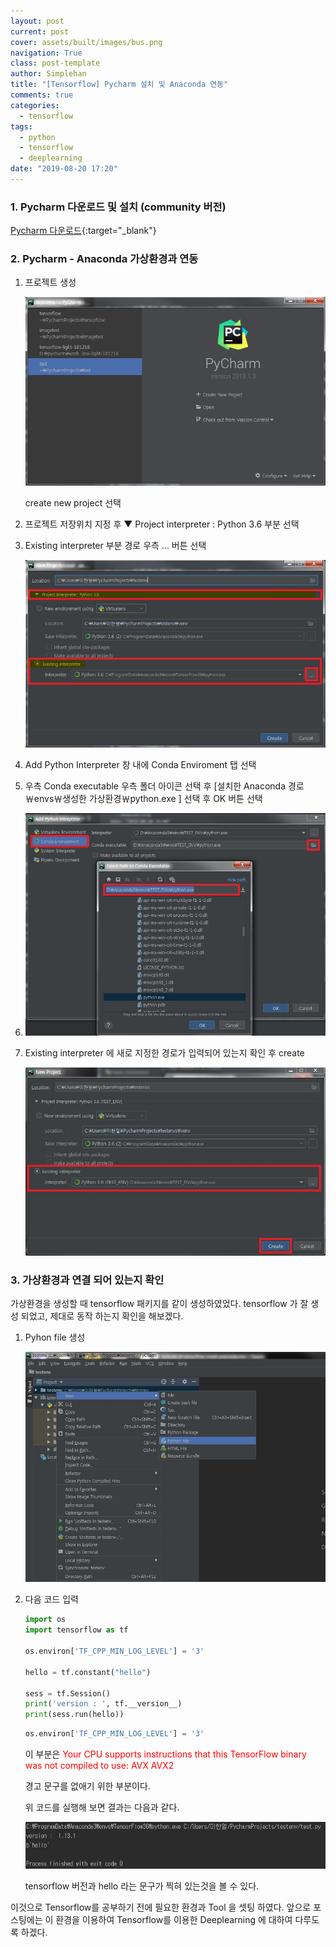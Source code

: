 ```yaml
---
layout: post
current: post
cover: assets/built/images/bus.png
navigation: True
class: post-template
author: Simplehan
title: "[Tensorflow] Pycharm 설치 및 Anaconda 연동"
comments: true
categories:
  - tensorflow
tags:
  - python
  - tensorflow
  - deeplearning
date: "2019-08-20 17:20"
---
```


### 1. Pycharm  다운로드 및 설치 (community 버전)

[Pycharm 다운로드](https://www.jetbrains.com/pycharm/download){:target="_blank"} 

### 2. Pycharm - Anaconda 가상환경과 연동

1. 프로젝트 생성

   ![img](\assets\built\images\pycharm\pycharm_1.jpg)

   create new project 선택

2. 프로젝트 저장위치 지정 후 ▼ Project interpreter : Python 3.6 부분 선택

3. Existing interpreter 부분 경로 우측 ... 버튼 선택

   ![img](\assets\built\images\pycharm\pycharm_2.jpg)

4. Add Python Interpreter 창 내에 Conda Enviroment 탭 선택 

5. 우측 Conda executable 우측 폴더 아이콘 선택 후 \[설치한 Anaconda 경로￦envs￦생성한 가상환경￦python.exe \] 선택 후 OK 버튼 선택

6. ![img](\assets\built\images\pycharm\pycharm_3.jpg)

7. Existing interpreter 에 새로 지정한 경로가 입력되어 있는지 확인 후 create 

   ![img](\assets\built\images\pycharm\pycharm_3_2.jpg)

### 3. 가상환경과 연결 되어 있는지 확인

가상환경을 생성할 때 tensorflow 패키지를 같이 생성하였었다.  tensorflow 가 잘 생성 되었고, 제대로 동작 하는지 확인을 해보겠다.

1. Pyhon file 생성

   ![img](\assets\built\images\pycharm\pycharm_4.jpg)
   
2. 다음 코드 입력

   ```python
   import os
   import tensorflow as tf
   
   os.environ['TF_CPP_MIN_LOG_LEVEL'] = '3' 
   
   hello = tf.constant("hello")
   
   sess = tf.Session()
   print('version : ', tf.__version__)
   print(sess.run(hello))
   ```

   ```python
   os.environ['TF_CPP_MIN_LOG_LEVEL'] = '3' 
   ```
   
   이 부분은 <span style='color:red'>Your CPU supports instructions that this TensorFlow binary was not compiled to use: AVX AVX2</span>
   
   경고 문구를 없애기 위한 부분이다.
   
   위 코드를 실행해 보면 결과는 다음과 같다.
   
   ![img](\assets\built\images\pycharm\pycharm_5.jpg)
   
   tensorflow 버전과 hello 라는 문구가 찍혀 있는것을 볼 수 있다.

이것으로 Tensorflow를 공부하기 전에 필요한 환경과 Tool 을 셋팅 하였다. 앞으로 포스팅에는 이 환경을 이용하여 Tensorflow를 이용한 Deeplearning 에 대하여 다루도록 하겠다.
